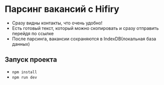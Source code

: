 # Парсинг вакансий с Hifiry

<ul>
  <li>Сразу видны контакты, что очень удобно!</li>
  <li>Есть готовый текст, который можно скопировать и сразу отправить перейдя по ссылке</li>
  <li>После парсинга, вакансии сохраняются в IndexDB(локальная база данных)</li>
</ul>

## Запуск проекта
<ul>
  <li><code>npm install</code></li>
  <li><code>npm run dev</code></li>
</ul>
